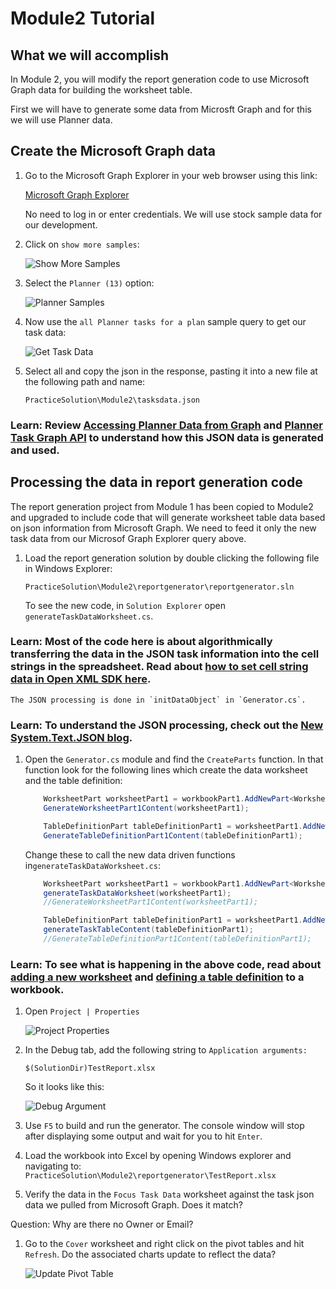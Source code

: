 # Module2 Tutorial

## What we will accomplish

In Module 2, you will modify the report generation code to use Microsoft Graph data for building the worksheet table.

First we will have to generate some data from Microsft Graph and for this we will use Planner data.

## Create the Microsoft Graph data

1. Go to the Microsoft Graph Explorer in your web browser using this link: 

    [Microsoft Graph Explorer](https://developer.microsoft.com/en-us/graph/graph-explorer)

    No need to log in or enter credentials. We will use stock sample data for our development. 

1. Click on `show more samples`: 

    ![Show More Samples](Assets/showmoresamples.png)

1. Select the `Planner (13)` option: 

    ![Planner Samples](Assets/plannersamples.png)

1. Now use the `all Planner tasks for a plan` sample query to get our task data: 

    ![Get Task Data](Assets/getplannertasks.png)

1. Select all and copy the json in the response, pasting it into a new file at the following path and name:

    `PracticeSolution\Module2\tasksdata.json`

### Learn: Review [Accessing Planner Data from Graph](https://docs.microsoft.com/en-us/graph/planner-concept-overview) and [Planner Task Graph API](https://docs.microsoft.com/en-us/graph/api/resources/plannertask?view=graph-rest-beta) to understand how this JSON data is generated and used.

## Processing the data in report generation code

The report generation project from Module 1 has been copied to Module2 and upgraded to include code that will generate worksheet table data based on json information from Microsoft Graph. We need to feed it only the new task data from our Microsof Graph Explorer query above.

1. Load the report generation solution by double clicking the following file in Windows Explorer:

    `PracticeSolution\Module2\reportgenerator\reportgenerator.sln`

    To see the new code, in `Solution Explorer` open `generateTaskDataWorksheet.cs`. 

### Learn: Most of the code here is about algorithmically transferring the data in the JSON task information into the cell strings in the spreadsheet. Read about [how to set cell string data in Open XML SDK here](https://docs.microsoft.com/en-us/office/open-xml/how-to-insert-text-into-a-cell-in-a-spreadsheet).
    
    The JSON processing is done in `initDataObject` in `Generator.cs`.

### Learn: To understand the JSON processing, check out the [New System.Text.JSON blog](https://devblogs.microsoft.com/dotnet/try-the-new-system-text-json-apis/).

1. Open the `Generator.cs` module and find the `CreateParts` function. In that function look for the following lines which create the data worksheet and the table definition:

    ```csharp
        WorksheetPart worksheetPart1 = workbookPart1.AddNewPart<WorksheetPart>("rId3");
        GenerateWorksheetPart1Content(worksheetPart1);

        TableDefinitionPart tableDefinitionPart1 = worksheetPart1.AddNewPart<TableDefinitionPart>("rId1");
        GenerateTableDefinitionPart1Content(tableDefinitionPart1);
    ```

    Change these to call the new data driven functions in`generateTaskDataWorksheet.cs`:

    ```csharp
        WorksheetPart worksheetPart1 = workbookPart1.AddNewPart<WorksheetPart>("rId3");
        generateTaskDataWorksheet(worksheetPart1);
        //GenerateWorksheetPart1Content(worksheetPart1);

        TableDefinitionPart tableDefinitionPart1 = worksheetPart1.AddNewPart<TableDefinitionPart>("rId1");
        generateTaskTableContent(tableDefinitionPart1);
        //GenerateTableDefinitionPart1Content(tableDefinitionPart1);
    ```

### Learn: To see what is happening in the above code, read about [adding a new worksheet](https://docs.microsoft.com/en-us/office/open-xml/how-to-insert-a-new-worksheet-into-a-spreadsheet) and [defining a table definition](https://docs.microsoft.com/en-us/dotnet/api/documentformat.openxml.spreadsheet.table?view=openxml-2.8.1) to a workbook. 

1. Open `Project | Properties`

    ![Project Properties](Assets/project_properties.png)

1. In the Debug tab, add the following string to `Application arguments:`

    `$(SolutionDir)TestReport.xlsx`

    So it looks like this:

    ![Debug Argument](Assets/debug_argument.png)

1. Use `F5` to build and run the generator. The console window will stop after displaying some output and wait for you to hit `Enter`.

1. Load the workbook into Excel by opening Windows explorer and navigating to:
    `PracticeSolution\Module2\reportgenerator\TestReport.xlsx`

1. Verify the data in the `Focus Task Data` worksheet against the task json data we pulled from Microsoft Graph. Does it match?

Question: Why are there no Owner or Email?

1. Go to the `Cover` worksheet and right click on the pivot tables and hit `Refresh`. Do the associated charts update to reflect the data?

    ![Update Pivot Table](Assets/updatepivottable.png)